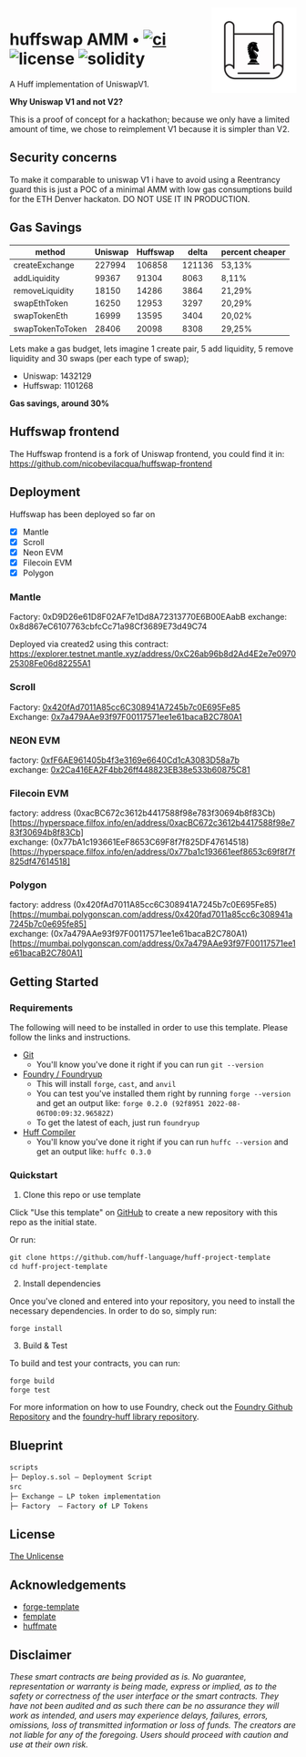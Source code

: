 <img align="right" width="150" height="150" top="100" src="./assets/blueprint.png">

# huffswap AMM • [![ci](https://github.com/huff-language/huff-project-template/actions/workflows/ci.yaml/badge.svg)](https://github.com/eugenioclrc/huffswap/actions/actions/workflows/ci.yaml) ![license](https://img.shields.io/github/license/huff-language/huff-project-template.svg) ![solidity](https://img.shields.io/badge/solidity-^0.8.15-lightgrey)

A Huff implementation of UniswapV1.


**Why Uniswap V1 and not V2?**

This is a proof of concept for a hackathon; because we only have a limited amount of time, we chose to reimplement V1 because it is simpler than V2.

## Security concerns

To make it comparable to uniswap V1 i have to avoid using a Reentrancy guard this is just a POC of a minimal AMM with low gas consumptions build for the ETH Denver hackaton. DO NOT USE IT IN PRODUCTION.

## Gas Savings

| method           | Uniswap | Huffswap | delta  | percent cheaper |
|------------------|---------|----------|--------|-----------------|
| createExchange   | 227994  | 106858   | 121136 | 53,13%          |
| addLiquidity     | 99367   | 91304    | 8063   | 8,11%           |
| removeLiquidity  | 18150   | 14286    | 3864   | 21,29%          |
| swapEthToken     | 16250   | 12953    | 3297   | 20,29%          |
| swapTokenEth     | 16999   | 13595    | 3404   | 20,02%          |
| swapTokenToToken | 28406   | 20098    | 8308   | 29,25%          |


Lets make a gas budget, lets imagine 1 create pair, 5 add liquidity, 5 remove liquidity and 30 swaps (per each type of swap);

	
- Uniswap: 1432129
- Huffswap:  1101268


**Gas savings, around 30%** 

## Huffswap frontend

The Huffswap frontend is a fork of Uniswap frontend, you could find it in:
https://github.com/nicobevilacqua/huffswap-frontend

## Deployment

Huffswap has been deployed so far on
- [X] Mantle
- [X] Scroll
- [X] Neon EVM
- [X] Filecoin EVM
- [X] Polygon

### Mantle

Factory: 0xD9D26e61D8F02AF7e1Dd8A72313770E6B00EAabB
exchange: 0x8d867eC6107763cbfcCc71a98Cf3689E73d49C74


Deployed via created2 using this contract:
https://explorer.testnet.mantle.xyz/address/0xC26ab96b8d2Ad4E2e7e097025308Fe06d82255A1

### Scroll

Factory: [0x420fAd7011A85cc6C308941A7245b7c0E695Fe85](https://blockscout.scroll.io/address/0x420fAd7011A85cc6C308941A7245b7c0E695Fe85)<br />
Exchange: [0x7a479AAe93f97F00117571ee1e61bacaB2C780A1](https://blockscout.scroll.io/address/0x7a479AAe93f97F00117571ee1e61bacaB2C780A1)


### NEON EVM

factory: [0xfF6AE961405b4f3e3169e6640Cd1cA3083D58a7b](https://devnet.neonscan.org/tx/0x6bb8976515e8f097437379a506667f34456c406244deb512179a0b848af7a402)<br />
exchange: [0x2Ca416EA2F4bb26ff448823EB38e533b60875C81](https://devnet.neonscan.org/tx/0xf89c0b6d285f920e196b422a9a914fefdbdad723d0e8e942d73b40e3a5bfb22e)

### Filecoin EVM
factory: address (0xacBC672c3612b4417588f98e783f30694b8f83Cb)[https://hyperspace.filfox.info/en/address/0xacBC672c3612b4417588f98e783f30694b8f83Cb]<br />
exchange: (0x77bA1c193661EeF8653C69F8f7f825DF47614518)[https://hyperspace.filfox.info/en/address/0x77ba1c193661eef8653c69f8f7f825df47614518]


### Polygon

factory: address (0x420fAd7011A85cc6C308941A7245b7c0E695Fe85)[https://mumbai.polygonscan.com/address/0x420fad7011a85cc6c308941a7245b7c0e695fe85]<br />
exchange: (0x7a479AAe93f97F00117571ee1e61bacaB2C780A1)[https://mumbai.polygonscan.com/address/0x7a479AAe93f97F00117571ee1e61bacaB2C780A1]

## Getting Started

### Requirements

The following will need to be installed in order to use this template. Please follow the links and instructions.

-   [Git](https://git-scm.com/book/en/v2/Getting-Started-Installing-Git)  
    -   You'll know you've done it right if you can run `git --version`
-   [Foundry / Foundryup](https://github.com/gakonst/foundry)
    -   This will install `forge`, `cast`, and `anvil`
    -   You can test you've installed them right by running `forge --version` and get an output like: `forge 0.2.0 (92f8951 2022-08-06T00:09:32.96582Z)`
    -   To get the latest of each, just run `foundryup`
-   [Huff Compiler](https://docs.huff.sh/get-started/installing/)
    -   You'll know you've done it right if you can run `huffc --version` and get an output like: `huffc 0.3.0`

### Quickstart

1. Clone this repo or use template

Click "Use this template" on [GitHub](https://github.com/huff-language/huff-project-template) to create a new repository with this repo as the initial state.

Or run:

```
git clone https://github.com/huff-language/huff-project-template
cd huff-project-template
```

2. Install dependencies

Once you've cloned and entered into your repository, you need to install the necessary dependencies. In order to do so, simply run:

```shell
forge install
```

3. Build & Test

To build and test your contracts, you can run:

```shell
forge build
forge test
```

For more information on how to use Foundry, check out the [Foundry Github Repository](https://github.com/foundry-rs/foundry/tree/master/forge) and the [foundry-huff library repository](https://github.com/huff-language/foundry-huff).


## Blueprint

```ml
scripts
├─ Deploy.s.sol — Deployment Script
src
├─ Exchange — LP token implementation
├─ Factory  — Factory of LP Tokens
```


## License

[The Unlicense](https://github.com/huff-language/huff-project-template/blob/master/LICENSE)


## Acknowledgements

- [forge-template](https://github.com/foundry-rs/forge-template)
- [femplate](https://github.com/abigger87/femplate)
- [huffmate](https://github.com/pentagonxyz/huffmate)


## Disclaimer

_These smart contracts are being provided as is. No guarantee, representation or warranty is being made, express or implied, as to the safety or correctness of the user interface or the smart contracts. They have not been audited and as such there can be no assurance they will work as intended, and users may experience delays, failures, errors, omissions, loss of transmitted information or loss of funds. The creators are not liable for any of the foregoing. Users should proceed with caution and use at their own risk._